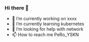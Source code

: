 ### Hi there 👋
- 🔭 I’m currently working on xxxx
- 🌱 I’m currently learning kubernetes
- 🤔 I’m looking for help with network
- 📫 How to reach me PeRo_YSKN
<!--
**sunkai-XDD/sunkai-XDD** is a ✨ _special_ ✨ repository because its `README.md` (this file) appears on your GitHub profile.

Here are some ideas to get you started:

- 🔭 I’m currently working on bytedance
- 🌱 I’m currently learning kubernetes
- 👯 I’m looking to collaborate on ...
- 🤔 I’m looking for help with ...
- 💬 Ask me about ...
- 📫 How to reach me: ...
- 😄 Pronouns: ...
- ⚡ Fun fact: ...
-->
